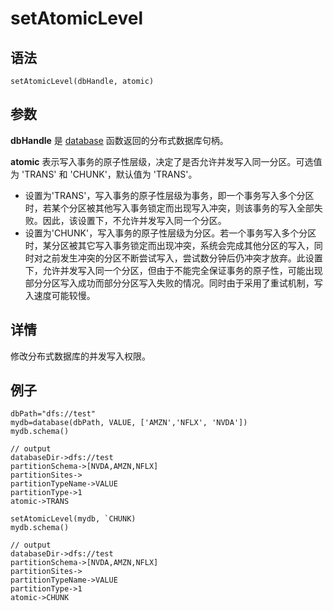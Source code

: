 # setAtomicLevel

## 语法

`setAtomicLevel(dbHandle, atomic)`

## 参数

**dbHandle** 是 [database](../d/database.md) 函数返回的分布式数据库句柄。

**atomic** 表示写入事务的原子性层级，决定了是否允许并发写入同一分区。可选值为 'TRANS' 和 'CHUNK'，默认值为 'TRANS'。

* 设置为'TRANS'，写入事务的原子性层级为事务，即一个事务写入多个分区时，若某个分区被其他写入事务锁定而出现写入冲突，则该事务的写入全部失败。因此，该设置下，不允许并发写入同一个分区。
* 设置为'CHUNK'，写入事务的原子性层级为分区。若一个事务写入多个分区时，某分区被其它写入事务锁定而出现冲突，系统会完成其他分区的写入，同时对之前发生冲突的分区不断尝试写入，尝试数分钟后仍冲突才放弃。此设置下，允许并发写入同一个分区，但由于不能完全保证事务的原子性，可能出现部分分区写入成功而部分分区写入失败的情况。同时由于采用了重试机制，写入速度可能较慢。

## 详情

修改分布式数据库的并发写入权限。

## 例子

```
dbPath="dfs://test"
mydb=database(dbPath, VALUE, ['AMZN','NFLX', 'NVDA'])
mydb.schema()

// output
databaseDir->dfs://test
partitionSchema->[NVDA,AMZN,NFLX]
partitionSites->
partitionTypeName->VALUE
partitionType->1
atomic->TRANS
```

```
setAtomicLevel(mydb, `CHUNK)
mydb.schema()

// output
databaseDir->dfs://test
partitionSchema->[NVDA,AMZN,NFLX]
partitionSites->
partitionTypeName->VALUE
partitionType->1
atomic->CHUNK
```

